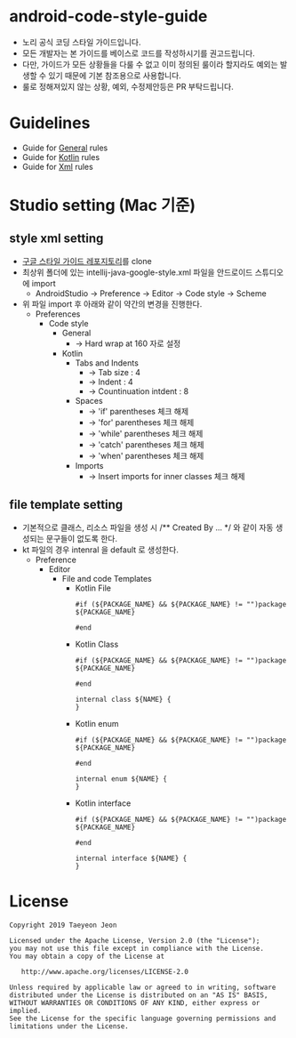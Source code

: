 # android-code-style-guide

- 노리 공식 코딩 스타일 가이드입니다.
- 모든 개발자는 본 가이드를 베이스로 코드를 작성하시기를 권고드립니다.
- 다만, 가이드가 모든 상황들을 다룰 수 없고 이미 정의된 룰이라 할지라도 예외는 발생할 수 있기 때문에 기본 참조용으로 사용합니다.
- 룰로 정해져있지 않는 상황, 예외, 수정제안등은 PR 부탁드립니다.

# Guidelines

- Guide for [General](https://github.com/taenguree/android-code-style-guide/blob/master/General.md) rules
- Guide for [Kotlin](https://github.com/taenguree/android-code-style-guide/blob/master/Kotlin.md) rules
- Guide for [Xml](https://github.com/taenguree/android-code-style-guide/blob/master/Xml.md) rules

# Studio setting (Mac 기준)

## style xml setting

- [구글 스타일 가이드 레포지토리](https://github.com/google/styleguide)를 clone
- 최상위 폴더에 있는 intellij-java-google-style.xml 파일을 안드로이드 스튜디오에 import 
  - AndroidStudio -> Preference -> Editor -> Code style -> Scheme
- 위 파일 import 후 아래와 같이 약간의 변경을 진행한다.
  - Preferences
    - Code style
      - General
        - → Hard wrap at 160 자로 설정
      - Kotlin
        - Tabs and Indents
          - → Tab size : 4
          - → Indent : 4
          - → Countinuation intdent : 8
        - Spaces
          - → 'if' parentheses 체크 해제
          - → 'for' parentheses 체크 해제
          - → 'while' parentheses 체크 해제
          - → 'catch' parentheses 체크 해제
          - → 'when' parentheses 체크 해제
        - Imports
          - → Insert imports for inner classes 체크 해제

## file template setting

- 기본적으로 클래스, 리소스 파일을 생성 시 /** Created By ... */ 와 같이 자동 생성되는 문구들이 없도록 한다.
- kt 파일의 경우 intenral 을 default 로 생성한다.
  - Preference
    - Editor
      - File and code Templates
        - Kotlin File
          ```
          #if (${PACKAGE_NAME} && ${PACKAGE_NAME} != "")package ${PACKAGE_NAME}

          #end
          ```
        - Kotlin Class
          ```
          #if (${PACKAGE_NAME} && ${PACKAGE_NAME} != "")package ${PACKAGE_NAME}

          #end

          internal class ${NAME} {
          }
          ```
        - Kotlin enum
          ```
          #if (${PACKAGE_NAME} && ${PACKAGE_NAME} != "")package ${PACKAGE_NAME}

          #end

          internal enum ${NAME} {
          }
          ```
        - Kotlin interface
          ```
          #if (${PACKAGE_NAME} && ${PACKAGE_NAME} != "")package ${PACKAGE_NAME}

          #end

          internal interface ${NAME} {
          }
          ```


License
=======

    Copyright 2019 Taeyeon Jeon

    Licensed under the Apache License, Version 2.0 (the "License");
    you may not use this file except in compliance with the License.
    You may obtain a copy of the License at

       http://www.apache.org/licenses/LICENSE-2.0

    Unless required by applicable law or agreed to in writing, software
    distributed under the License is distributed on an "AS IS" BASIS,
    WITHOUT WARRANTIES OR CONDITIONS OF ANY KIND, either express or implied.
    See the License for the specific language governing permissions and
    limitations under the License.
